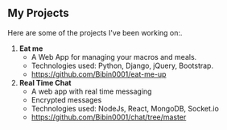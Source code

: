 ## My Projects

Here are some of the projects I've been working on:.
1. **Eat me**
   - A Web App for managing your macros and meals.
   - Technologies used: Python, Django, jQuery, Bootstrap.
   - https://github.com/Bibin0001/eat-me-up
2. **Real Time Chat**
   - A web app with real time messaging
   - Encrypted messages
   - Technologies used: NodeJs, React, MongoDB, Socket.io
   - https://github.com/Bibin0001/chat/tree/master
